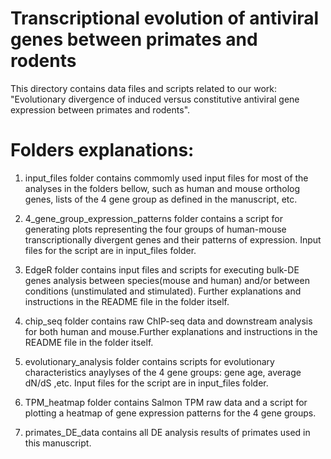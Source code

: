 Transcriptional evolution of antiviral genes between primates and rodents
============================================================================================
This directory contains data files and scripts related to our work: "Evolutionary divergence of induced versus constitutive antiviral gene expression between primates and rodents".
# Folders explanations:
1. input_files folder contains commomly used input files for most of the analyses in the folders bellow, such as human and mouse ortholog genes, lists of the 4 gene group as defined in the manuscript, etc.
   
2. 4_gene_group_expression_patterns folder contains a script for generating plots representing the four groups of human-mouse transcriptionally divergent genes and their patterns of expression. Input files for the script are in input_files folder.
   
3. EdgeR folder contains input files and scripts for executing bulk-DE genes analysis between species(mouse and human) and/or between conditions (unstimulated and stimulated). Further explanations and instructions in the README file in the folder itself.

4. chip_seq folder contains raw ChIP-seq data and downstream analysis for both human and mouse.Further explanations and instructions in the README file in the folder itself.

5. evolutionary_analysis folder contains scripts for evolutionary characteristics anaylyses of the 4 gene groups: gene age, average dN/dS ,etc. Input files for the script are in input_files folder.

6. TPM_heatmap folder contains Salmon TPM raw data and a script for plotting a heatmap of gene expression patterns for the 4 gene groups.

7. primates_DE_data contains all DE analysis results of primates used in this manuscript.
